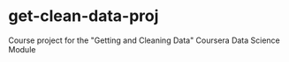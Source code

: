 # get-clean-data-proj
Course project for the "Getting and Cleaning Data" Coursera Data Science Module
